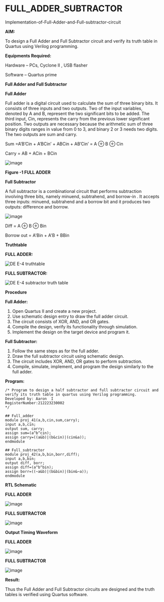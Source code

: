 # FULL_ADDER_SUBTRACTOR

Implementation-of-Full-Adder-and-Full-subtractor-circuit

**AIM:**

To design a Full Adder and Full Subtractor circuit and verify its truth table in Quartus using Verilog programming.

**Equipments Required:**

Hardware – PCs, Cyclone II , USB flasher

Software – Quartus prime

**Full Adder and Full Subtractor**

**Full Adder**

Full adder is a digital circuit used to calculate the sum of three binary bits. It consists of three inputs and two outputs. Two of the input variables, denoted by A and B, represent the two significant bits to be added. The third input, Cin, represents the carry from the previous lower significant position. Two outputs are necessary because the arithmetic sum of three binary digits ranges in value from 0 to 3, and binary 2 or 3 needs two digits. The two outputs are sum and carry.

Sum =A’B’Cin + A’BCin’ + ABCin + AB’Cin’ = A ⊕ B ⊕ Cin 

Carry = AB + ACin + BCin

![image](https://github.com/naavaneetha/FULL_ADDER_SUBTRACTOR/assets/154305477/0f30ba51-5ffb-4198-845f-18e054f675e7)

**Figure -1 FULL ADDER**

**Full Subtractor**

A full subtractor is a combinational circuit that performs subtraction involving three bits, namely minuend, subtrahend, and borrow-in . It accepts three inputs: minuend, subtrahend and a borrow bit and it produces two outputs: difference and borrow.

![image](https://github.com/naavaneetha/FULL_ADDER_SUBTRACTOR/assets/154305477/02b24f51-ab51-4304-9ad6-7b81ffc1ead5)

Diff = A ⊕ B ⊕ Bin 

Borrow out = A'Bin + A'B + BBin

**Truthtable**

**FULL ADDER:**

![DE E-4 truthtable](https://github.com/04Varsha/FULL_ADDER_SUBTRACTOR/assets/149035374/7116d2bf-8e90-4e96-bfd5-d62af11a317a)

**FULL SUBTRACTOR:**

![DE E-4 subtractor truth table](https://github.com/04Varsha/FULL_ADDER_SUBTRACTOR/assets/149035374/33d8ba16-9169-40b0-8696-3bb8e5c3a0b7)


**Procedure**


**Full Adder:**
1. Open Quartus II and create a new project.
2. Use schematic design entry to draw the full adder circuit. 
3. The circuit consists of XOR, AND, and OR gates. 
4. Compile the design, verify its functionality through simulation. 
5. Implement the design on the target device and program it.

**Full Subtractor:** 
1. Follow the same steps as for the full adder. 
2. Draw the full subtractor circuit using schematic design. 
3. The circuit includes XOR, AND, OR gates to perform subtraction. 
4. Compile, simulate, implement, and program the design similarly to the full adder.


**Program:**

~~~
/* Program to design a half subtractor and full subtractor circuit and verify its truth table in quartus using Verilog programming.
Developed by: Aaron  I
RegisterNumber:212223230002
*/

## Full_adder
module proj_41(a,b,cin,sum,carry);
input a,b,cin;
output sum, carry;
assign sum=(a^b^cin);
assign carry=((a&b)|(b&cin)|(cin&a));
endmodule

## Full_subtractor
module proj_42(a,b,bin,borr,diff);
input a,b,bin;
output diff, borr;
assign diff=(a^b^bin);
assign borr=((~a&b)|(b&bin)|(bin&~a));
endmodule

~~~

**RTL Schematic**

**FULL ADDER**

![image](https://github.com/user-attachments/assets/b4f05a08-05de-4600-8f74-608be2fcd923)

**FULL SUBTRACTOR**

![image](https://github.com/user-attachments/assets/13bb6559-57ea-488e-a939-1d5b065c1cb6)

**Output Timing Waveform**

**FULL ADDER**

![image](https://github.com/user-attachments/assets/d49a074d-bf33-4198-922f-ac295f290ad4)

**FULL SUBTRACTOR**

![image](https://github.com/user-attachments/assets/fb9853a5-657d-4434-bf49-e7ef72331966)


**Result:**

Thus the Full Adder and Full Subtractor circuits are designed and the truth tables is verified using Quartus software.




